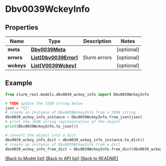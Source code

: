 # Dbv0039WckeyInfo


## Properties

Name | Type | Description | Notes
------------ | ------------- | ------------- | -------------
**meta** | [**Dbv0039Meta**](Dbv0039Meta.md) |  | [optional] 
**errors** | [**List[Dbv0039Error]**](Dbv0039Error.md) | Slurm errors | [optional] 
**wckeys** | [**List[V0039Wckey]**](V0039Wckey.md) |  | [optional] 

## Example

```python
from slurm_rest.models.dbv0039_wckey_info import Dbv0039WckeyInfo

# TODO update the JSON string below
json = "{}"
# create an instance of Dbv0039WckeyInfo from a JSON string
dbv0039_wckey_info_instance = Dbv0039WckeyInfo.from_json(json)
# print the JSON string representation of the object
print(Dbv0039WckeyInfo.to_json())

# convert the object into a dict
dbv0039_wckey_info_dict = dbv0039_wckey_info_instance.to_dict()
# create an instance of Dbv0039WckeyInfo from a dict
dbv0039_wckey_info_from_dict = Dbv0039WckeyInfo.from_dict(dbv0039_wckey_info_dict)
```
[[Back to Model list]](../README.md#documentation-for-models) [[Back to API list]](../README.md#documentation-for-api-endpoints) [[Back to README]](../README.md)


